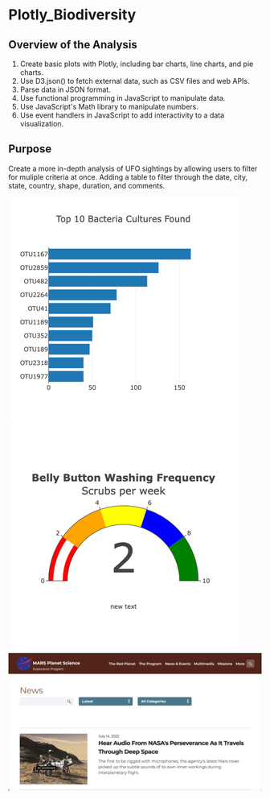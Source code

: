 # Plotly_Biodiversity

## Overview of the Analysis
  1.  Create basic plots with Plotly, including bar charts, line charts, and pie charts.
  2.  Use D3.json() to fetch external data, such as CSV files and web APIs.
  3.  Parse data in JSON format.
  4.  Use functional programming in JavaScript to manipulate data.
  5.  Use JavaScript's Math library to manipulate numbers.
  6.  Use event handlers in JavaScript to add interactivity to a data visualization.
 
## Purpose

   Create a more in-depth analysis of UFO sightings by allowing users to filter for muliple criteria at once. Adding a table to filter through the date, city, state, country, shape, duration, and comments. 

![This is an image](https://github.com/Stookhy/Plotly_Biodiversity/blob/main/Top%2010%20Bacteria%20Cultures%20Found.png?raw=true)
![This is an image](https://github.com/Stookhy/Plotly_Biodiversity/blob/main/Belly%20Button%20Washing%20Frequency.png?raw=true)
![This is an image](https://github.com/Stookhy/Mission-to-Mars/blob/main/News.png?raw=true)
